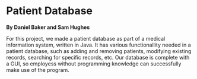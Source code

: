 # Patient Database
**By Daniel Baker and Sam Hughes**

For this project, we made a patient database as part of a medical information system, written in Java. 
It has various functionallity needed in a patient database, such as adding and removing patients, modifying existing records, searching for specific records, etc. 
Our database is complete with a GUI, so employess without programming knowledge can successfully make use of the program. 
